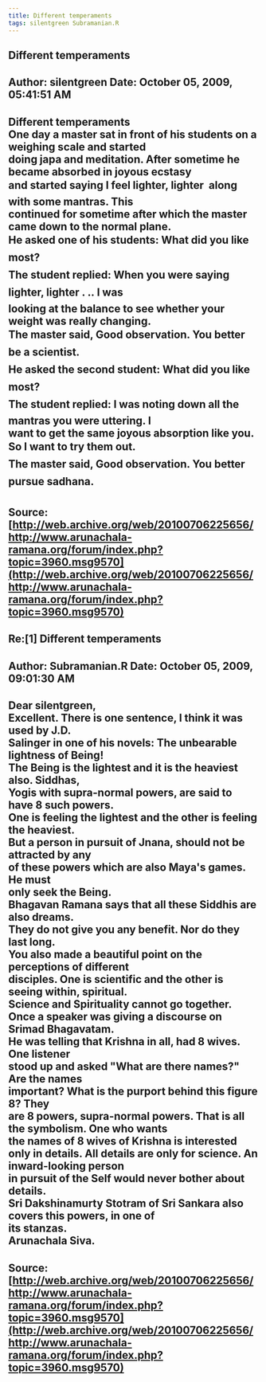 ```yaml
--- 
title: Different temperaments   
tags: silentgreen Subramanian.R  
---  
```

## Different temperaments  
Author: silentgreen         Date: October 05, 2009, 05:41:51 AM  
---  
**Different temperaments**   
One day a master sat in front of his students on a weighing scale and started  
doing japa and meditation. After sometime he became absorbed in joyous ecstasy  
and started saying I feel lighter, lighter  along with some mantras. This  
continued for sometime after which the master came down to the normal plane.   
He asked one of his students: What did you like most?   
The student replied: When you were saying lighter, lighter . .. I was  
looking at the balance to see whether your weight was really changing.   
The master said, Good observation. You better be a scientist.   
He asked the second student: What did you like most?   
The student replied: I was noting down all the mantras you were uttering. I  
want to get the same joyous absorption like you. So I want to try them out.   
The master said, Good observation. You better pursue sadhana.
 ---  
Source:[http://web.archive.org/web/20100706225656/http://www.arunachala-ramana.org/forum/index.php?topic=3960.msg9570](http://web.archive.org/web/20100706225656/http://www.arunachala-ramana.org/forum/index.php?topic=3960.msg9570)   
---  

## Re:[1] Different temperaments  
Author: Subramanian.R       Date: October 05, 2009, 09:01:30 AM  
---  
Dear silentgreen,   
Excellent. There is one sentence, I think it was used by J.D.   
Salinger in one of his novels: The unbearable lightness of Being!   
The Being is the lightest and it is the heaviest also. Siddhas,   
Yogis with supra-normal powers, are said to have 8 such powers.   
One is feeling the lightest and the other is feeling the heaviest.   
But a person in pursuit of Jnana, should not be attracted by any   
of these powers which are also Maya's games. He must   
only seek the Being.   
Bhagavan Ramana says that all these Siddhis are also dreams.   
They do not give you any benefit. Nor do they last long.   
You also made a beautiful point on the perceptions of different   
disciples. One is scientific and the other is seeing within, spiritual.  
Science and Spirituality cannot go together.   
Once a speaker was giving a discourse on Srimad Bhagavatam.   
He was telling that Krishna in all, had 8 wives. One listener   
stood up and asked "What are there names?" Are the names   
important? What is the purport behind this figure 8? They   
are 8 powers, supra-normal powers. That is all the symbolism. One who wants  
the names of 8 wives of Krishna is interested   
only in details. All details are only for science. An inward-looking person  
in pursuit of the Self would never bother about details.   
Sri Dakshinamurty Stotram of Sri Sankara also covers this powers, in one of  
its stanzas.   
Arunachala Siva.
 ---  
Source:[http://web.archive.org/web/20100706225656/http://www.arunachala-ramana.org/forum/index.php?topic=3960.msg9570](http://web.archive.org/web/20100706225656/http://www.arunachala-ramana.org/forum/index.php?topic=3960.msg9570)   
---  

